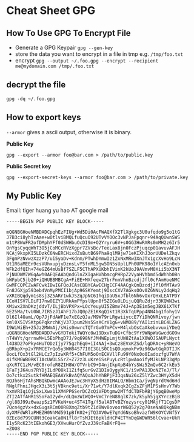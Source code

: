 # Cheat Sheet GPG

## How To Use GPG To Encrypt File

- Generate a GPG Keypair `gpg --gen-key`
- store the data you want to encrypt in a file in tmp e.g. `/tmp/foo.txt`
- encrypt `gpg --output ~/.foo.gpg --encrypt --recipient me@mydomain.com /tmp/.foo.txt`

## decrypt the file

`gpg -dq ~/.foo.gpg`

## How to export keys

`--armor` gives a ascii output, otherwise it is binary.

**Public Key**

`gpg --export --armor foo@bar.com > /path/to/public.key`

**Public Secret key**

`gpg --export-secret-keys --armor foo@bar.com > /path/to/private.key`

## My Public Key

Email: tiger huang yu hao AT google mail

```
-----BEGIN PGP PUBLIC KEY BLOCK-----

mQGNBGHoeNMBDADCpqhEzFIUg+Wd5Di0AcFWAQXfX2TlXgkgc3U0ufqdo9g5o1tG
J7B3ci8yhTzAae+wOtlviBMQLfuQcuO92UTvVYOOc3vNPJaFpqnr+94AqQUwnSWS
m1tP8WuFR2ofDMphYFf0dSWHbuOcDI9m+O2Yryru6V+s0GG3HwRXRs0mMH2z6Ir5
OnYgsCyqqWhT3O5jCoMCcRVzXgpr7ZVsBc/TeeLax8jn0FczPjuqcp01avuvAFJH
NCAj9kxpKI5LDzkC6NwERCHixdZsButB69Pha9qlM9jw71eKIXhJ3orUUDelZkqv
3FgmPzNvwzXzzP7/ui5yaDv+Kdnm/PTwhDYmwIz1ZxNxMRw3XnJTx1gcXvHo9LcN
Ot1R6aMEEn9csVUhxupjyDznsLvY5fnML5gw5ON5sUplLPh0UPK98o1YlcAEn0xb
WFk2dfQIh+74eGZ64mUsBf7SZLF5CThAPXUKbhIVinK2kUoJ9AVmvM0Xii5bX3NT
PjNUDWM7W6qAwh0AEQEAAbQndGlnZXIgaHVhbmcgPHRpZ2VyaHVhbmd5dWhhb0Bn
bWFpbC5jb20+iQHUBBMBCgA+FiEE+MXfeqw27brFnmVhnBzcdjJfl0cFAmHoeNMC
GwMFCQPCZwAFCwkIBwIGFQoJCAsCBBYCAwECHgECF4AACgkQnBzcdjJfl0fMTAv9
Fn8JGXjp593eb4VnMyPMCI1bjAp96SKYemtj9IscCXV7AGksOOv0ZGNNLy2dqHq2
vXRIBQqdym1s8sj3Z5ARr1wkJSZqJpNC6IhqiDaU5xJfbl6Nh6vOxrQHxLEATPDY
ICoHISV7LDiFI7nwOIZY1URkAmPYpslUpn8f5ZEGuOLDijuQQRuZdjr33KQWN3wi
XMiwx2XnDKzjddvT/ILjBbVPXPx+LOcYeuyUI5ZBmv74J+Ap3Eim5egJBX6iXTKf
6E25Ma/tvU0WL7IR5zJ1AhF17bJQ0pZE1KKgQ1kt1R3XkTqUPpp4NN4bg1fohy1V
Dl6Il4OamL/Qp7JjFdAWF1e7xEGzQJa/M9W79rLRgwiiyccE7YiDhQNRivoy/jwn
kml0X5IVSKtp6PqkrchKjV37Jpum2Ns5SsXCrV1gG+vNMO89/YAI1zinLBC4LZAG
I9WiWiEh+25Jz2MWmAj/sWis0wwrcTQTrGv07mPCv+M4lxbOsCaAkebvvuxiYDeQ
uQGNBGHoeNMBDADD7wvGYDTokiTWQYc0w19DxvTuDG+Cfbc9Yr9WNpWaGwcdGO9w
nT4WYt/qrrnwM+L5EbPhgD7J/9q698NfJM4WEpLmjtUW8ZtAa1X0WOJSAUPLNyct
l438D27oPky4HuTODzIjy775gzhEq0+iI4NAj+3wCz8EVxKZSd/lgDRAc+yRNeVO
gBRbpX+p2xYRMCE7rQo5y3WH84S77I0I3GLS0C1sQDuqmokPv9z96QwtGqXOTIJK
8ocLfOx3tGl2HLCz7pIzwXRf5+ChFUM5oOnECHVllFu99Y0Nx0o0IadozfgU7WfA
4ifKMGWB0RKTIAcUWDLS5rZ+Z72z3LuKreiSsPuyLcRtlpwAooifyMJkLNP33qMp
qXcRTC1zM/vEC8rofeR8ZIH8W/OTVrbC9+D4njIkpXpB4bYsSWz52mQv6C2rkEo5
1FaTjJK4us7RYDjILdPO8kI1Zifq5urGvZ1DIaOygyNC1/iSvPA1JDcNZTeJ/Tl/
Oo7ctkx2SutkfHMAEQEAAYkBvAQYAQoAJhYhBPjF33qsNu26xZ5lYZwc3HYyX5dH
BQJh6HjTAhsMBQkDwmcAAAoJEJwc3HYyX5dHz8IMALQ/Hbm1Ca/jvgNprdtWd6Hd
RNglFhniJHgcX3i3t5jVBknc9eti/Xr71wt/Y7dlKxqk2CgZsZFjM1PSsHnvY7Wb
hxmVRIqiOjLSxLXwx11XM4PP6SerDCZcQiVFDtgmw2MTfdCTDFbRBjY6pqB0weMp
ZTI2ATfAHR1S5oFaI2yd+/dLQmzWIWQO+VmC7reN88glK7zk/k5yh5jgXYrczBjB
/gl8BJ99z6wazpSz1PVKeN+uc4ST41Tg/f5alA8TvBZYozysrcy01MAjfT1CgsDP
7Qcn4gzVx+dxGugsRCmO0R8XmqZtb9tZ1d8Wv8ovoorWGQ52y2g70seNa8QkgNBm
dyXMFdWRlaPHEZH0NhMd591pBfK02+jTQ3AV0wE7gYd6NsoBhvazfW9KOYCVNf5Y
0ZEc8d799CUNt3CoakCa0N1fl8rTsMJEt6pkldHCP4ETYnDqGWDWR56lCvae+UkR
I1y5RcK23tIEkohGE3/XVwuHurOfZvzJ39cFaBKrFQ==
=ZOO8
-----END PGP PUBLIC KEY BLOCK-----
```

